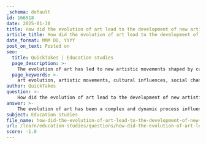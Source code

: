 ```yaml
---
_schema: default
id: 166518
date: 2025-01-30
title: How did the evolution of art lead to the development of new artistic movements?
article_title: How did the evolution of art lead to the development of new artistic movements?
date_format: MMM DD, YYYY
post_on_text: Posted on
seo:
  title: QuickTakes | Education studies
  page_description: >-
    The evolution of art has led to new artistic movements shaped by cultural, social, technological, and historical influences, reflecting the complexities of their respective times.
  page_keywords: >-
    art evolution, artistic movements, cultural influences, social changes, technological advancements, historical context, Impressionism, Expressionism, Cubism, Surrealism, global influences, non-Western art, Urbanization, Industrialization
author: QuickTakes
question: >-
    How did the evolution of art lead to the development of new artistic movements?
answer: >-
    The evolution of art has been a complex and dynamic process influenced by a multitude of factors, including cultural, social, and technological changes. This evolution has led to the emergence of new artistic movements, each reflecting the values, concerns, and innovations of their respective times.\n\n1. **Cultural and Social Influences**: Artistic movements often arise in response to significant societal changes. For instance, the transition from the realism of the Renaissance to the more subjective expressions of modern art can be attributed to shifts in cultural perspectives and societal values. The rise of urbanization and industrialization during the 19th century prompted artists to explore themes related to the human condition, identity, and social commentary. Movements such as Impressionism and Expressionism emerged as artists sought to capture the complexities of modern life and the emotional responses to their environments.\n\n2. **Technological Advancements**: The impact of technology on art cannot be overstated. The invention of photography in the 19th century challenged traditional notions of representation, leading artists to experiment with new techniques and perspectives. This reevaluation of artistic practices paved the way for movements like Cubism and Surrealism, which sought to break away from conventional forms and explore abstraction and the subconscious. The availability of new materials and tools also allowed for greater experimentation in artistic expression.\n\n3. **Historical Context**: The evolution of art is deeply intertwined with historical events. The Industrial Revolution, for example, not only transformed societal structures but also influenced the subject matter of art. Artists began to depict the dynamic and often chaotic nature of urban life, reflecting the realities of their time. Political upheaval and the rise of democratic ideals further encouraged artists to engage with social issues, leading to a more critical and reflective approach to art.\n\n4. **Interplay of Movements**: Artistic movements often build upon or react against one another. The legacy of earlier movements can be seen in the development of later styles. For instance, the emotional intensity of Romanticism influenced the subsequent Realism movement, which sought to depict everyday life with honesty and accuracy. Similarly, the avant-garde movements of the early 20th century, such as Futurism and Dada, emerged as reactions to the societal upheavals of World War I, challenging traditional artistic norms and embracing innovation.\n\n5. **Global Influences**: The exposure to non-Western art forms through colonialism and globalization introduced new aesthetics and techniques into the Western art dialogue. This cross-pollination of ideas enriched the artistic landscape and contributed to the emergence of diverse movements that reflect a broader range of experiences and perspectives.\n\nIn summary, the evolution of art has been shaped by a confluence of cultural, social, technological, and historical factors. Each new artistic movement has emerged as a response to the complexities of its time, reflecting the ongoing dialogue between art and the world. This rich tapestry of artistic expression continues to evolve, demonstrating the dynamic nature of art as a reflection of human experience.
subject: Education studies
file_name: how-did-the-evolution-of-art-lead-to-the-development-of-new-artistic-movements.md
url: /learn/education-studies/questions/how-did-the-evolution-of-art-lead-to-the-development-of-new-artistic-movements
score: -1.0
---
```


&nbsp;